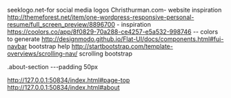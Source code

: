 seeklogo.net-for social media logos 
Christhurman.com- website inspiration
http://themeforest.net/item/one-wordpress-responsive-personal-resume/full_screen_preview/8896700 - inspiration
https://coolors.co/app/8f0829-70a288-ce4257-e5a532-998746   -- colors to generate 
http://designmodo.github.io/Flat-UI/docs/components.html#fui-navbar  bootstrap help 
http://startbootstrap.com/template-overviews/scrolling-nav/  scrolling bootstrap 

.about-section ---padding 50px

http://127.0.0.1:50834/index.html#page-top
http://127.0.0.1:50834/index.html#about

